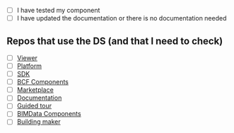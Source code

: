 - [ ] I have tested my component
- [ ] I have updated the documentation or there is no documentation needed

## Repos that use the DS (and that I need to check)

- [ ] [Viewer](https://github.com/bimdata/viewer)
- [ ] [Platform](https://github.com/bimdata/platform)
- [ ] [SDK](https://github.com/bimdata/bimdata-viewer-sdk)
- [ ] [BCF Components](https://github.com/bimdata/bcf-components)
- [ ] [Marketplace](https://github.com/bimdata/marketplace-front)
- [ ] [Documentation](https://github.com/bimdata/documentation)
- [ ] [Guided tour](https://github.com/bimdata/guided-tour-components)
- [ ] [BIMData Components](https://github.com/bimdata/bimdata-components)
- [ ] [Building maker](https://github.com/bimdata/building-maker)
